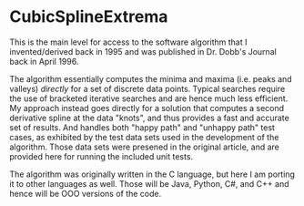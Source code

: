 # CubicSplineExtrema

This is the main level for access to the software algorithm that I invented/derived back in 1995 and was published in Dr. Dobb's Journal back in April 1996. 

The algorithm essentially computes the minima and maxima (i.e. peaks and valleys) *directly* for a set of discrete data points. Typical searches require the use of bracketed iterative searches and are hence much less efficient. My approach instead goes directly for a solution that computes a second derivative spline at the data "knots", and thus provides a fast and  accurate set of results. And handles both "happy path" and "unhappy path" test cases, as exhibited by the test data sets used in the development of the algorithm. Those data sets were presened in the original article, and are provided here for running the included unit tests.  

The algorithm was originally written in the C language, but here I am porting it to other languages as well. Those will be Java, Python, C#, and C++ and hence will be OOO versions of the code.
